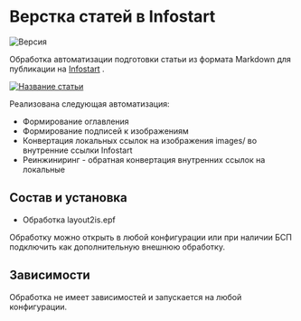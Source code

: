 # Верстка статей в Infostart
![Версия](https://img.shields.io/badge/Версия_1С-8.3.24-yellow)

Обработка автоматизации подготовки статьи из формата Markdown для публикации на [Infostart](https://infostart.ru/) .

[![Название статьи](https://infostart.ru/bitrix/templates/sandbox_empty/assets/tpl/abo/img/logo.svg)](https://infostart.ru/1c/tools/2145718/)

Реализована следующая автоматизация:
- Формирование оглавления
- Формирование подписей к изображениям
- Конвертация локальных ссылок на изображения images/ во внутренние ссылки Infostart
- Реинжиниринг - обратная конвертация внутренних ссылок на локальные
## Состав и установка

- Обработка layout2is.epf

Обработку можно открыть в любой конфигурации или при наличии БСП подключить как дополнительную внешнюю обработку.

## Зависимости

Обработка не имеет зависимостей и запускается на любой конфигурации.

